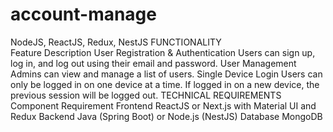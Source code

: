 # account-manage
NodeJS, ReactJS, Redux, NestJS
FUNCTIONALITY	
Feature	Description
User Registration & Authentication	Users can sign up, log in, and log out using their email and password.
User Management	Admins can view and manage a list of users.
Single Device Login	Users can only be logged in on one device at a time. If logged in on a new device, the previous session will be logged out.
TECHNICAL REQUIREMENTS	
Component	Requirement
Frontend	ReactJS or Next.js with Material UI and Redux
Backend	Java (Spring Boot) or Node.js (NestJS)
Database	MongoDB
